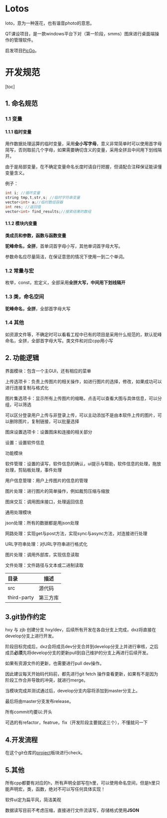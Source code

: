 # Lotos

loto，意为一种莲花，也有谐音photo的意思。

QT课设项目，是一款windows平台下对（第一阶段，smms）图床进行桌面端操作的管理软件。

启发项目[PicGo](https://github.com/PicGo/PicGo-Core)。

# 开发规范

[toc]

## 1. 命名规范

### 1.1 变量

#### 1.1.1 临时变量

用作数据处理运算的临时变量，采用**全小写字母**，意义非常简单时可以使用首字母简写，否则取前几个字母，如果需要确切含义的变量，采用全拼且中间用下划线隔开。

由于是局部变量，在不确定变量命名长度时请自行把握，但请配合注释保证能读懂变量含义。

例子：

```cpp
int i; //循环变量
string tmp,t,str,s; //临时字符串变量
vector<int> a;//临时数组容器
int res; //返回值
vector<int> find_results;//搜索结果的数组
```

#### 1.1.2 模块内变量

**类成员和参数，函数与函数变量**

**驼峰命名，全拼**，首单词首字母小写，其他单词首字母大写。

参数命名应尽量简洁，在保证意思的情况下使用一到二个单词。

### 1.2 常量与宏

枚举，const，宏定义，全部采用**全拼大写，中间用下划线隔开**

### 1.3 类，命名空间

**驼峰命名，全拼**，全部首字母大写

### 1.4 其他

如资源文件等，不确定时可以看看工程中已有的项目是采用什么规范的，默认驼峰命名，全拼，全部首字母大写。类文件和对应cpp用小写

## 2. 功能逻辑

界面模块：包含一个主GUI，还有相应的菜单

上传选项卡：负责上传图片的相关操作，如进行图片的选择，修改，如果成功可以进行连接复制与格式化

图片集选项卡：显示所有上传图片的缩略，点击可以查看大图与具体信息，可以分组，可以筛选

可以区分登录用户上传与非登录上传，可以主动添加不是由本软件上传的图片，可以删除图片，复制链接，可以批量选择

图床设置选项卡：设置图床和连接的相关部分

设置：设置软件信息



功能模块

软件管理：设置的读写，软件信息的确认，ui提示与帮助，软件信息的处理，拖放处理，剪贴板处理，事件处理

用户信息管理：用户上传图片的信息的管理

图片处理：进行图片的简单操作，例如裁剪压缩与缩放

图床交互：调用图床接口，处理返回信息



通用处理模块

json处理：所有的数据都是用json处理

网路处理：实现get与post方法，实现sync与async方法，对连接进行处理

URL字符串处理：对URL字符串进行格式化

图片处理：调用外部库，实现信息读取

文件处理：文件路径与文本或二进制读取



| 目录        | 描述     |
| :---------- | -------- |
| src         | 源代码   |
| third-party | 第三方库 |

## 3.git协作约定

hxy 与 zjb 创建分支 hxy/dev，后续所有开发在各自分支上完成，dxz将直接在develop分支上进行开发。

阶段目标完成后，dxz会将成员dev分支合并到develop分支上并进行审核，之后成员**必须**先将develop分支的更新pull到自己维护的分支上再进行后续开发。

如果有资源文件的更新，也需要进行pull dev操作。

因此建议每天开始码代码前，都先进行git fetch 操作查看更新，如果有不是因为阶段工作合并导致的冲突，就进行merge。

当模块完成并测试通过后，develop分支内容将添加到master分支上。

最后将由master分支发布release。



所有commit均要以<scope>:开头

可选的有refactor，featrue，fix（开发阶段主要就这三个），不懂就问一下



## 4.开发流程

在这个git仓库的[project](https://github.com/users/median-dxz/projects/)板块进行check。

## 5.其他

所有cpp都要有对应的h，所有声明全部写在h里，可以使用命名空间，但是h里只能声明宏，类，函数，绝对不可以写任何具体实现！

软件ui定为扁平风，简洁美观

数据读写目前不考虑压缩，直接进行文件流读写，存储格式使用**JSON**